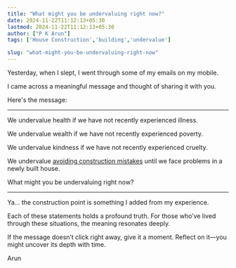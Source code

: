 ```yaml
---
title: "What might you be undervaluing right now?"
date: 2024-11-22T11:12:13+05:30
lastmod: 2024-11-22T11:12:13+05:30
author: ["P K Arun"]
tags: ['House Construction','building','undervalue']

slug: "what-might-you-be-undervaluing-right-now"
---
```


Yesterday, when I slept, I went through some of my emails on my mobile.

I came across a meaningful message and thought of sharing it with you.

Here's the message:

---

We undervalue health if we have not recently experienced illness.

We undervalue wealth if we have not recently experienced poverty.

We undervalue kindness if we have not recently experienced cruelty.

We undervalue [avoiding construction mistakes](https://houseconstructionguide.com/products/) until we face problems in a newly built house.

What might you be undervaluing right now?

---

Ya… the construction point is something I added from my experience.

Each of these statements holds a profound truth. For those who’ve lived through these situations, the meaning resonates deeply.

If the message doesn’t click right away, give it a moment. Reflect on it—you might uncover its depth with time.

Arun